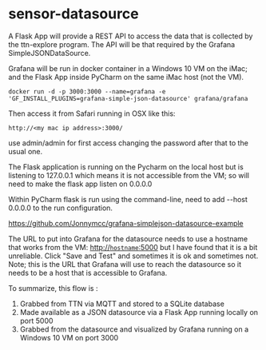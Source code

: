 # sensor-datasource

A Flask App will provide a REST API to access the data that is collected by the ttn-explore program. The API will be that required by the Grafana 
SimpleJSONDataSource.

Grafana will be run in docker container in a Windows 10 VM on the iMac; and the Flask App inside PyCharm on the same iMac host (not the VM). 

`docker run -d -p 3000:3000 --name=grafana -e 'GF_INSTALL_PLUGINS=grafana-simple-json-datasource' grafana/grafana`

Then access it from Safari running in OSX like this: 

`http://<my mac ip address>:3000/`
  
  use admin/admin for first access changing the password after that to the usual one.

The Flask application is running on the Pycharm on the local host but is listening to 127.0.0.1 which means it is not accessible from the VM; so will
need to make the flask app listen on 0.0.0.0

Within PyCharm flask is run using the command-line, need to add --host 0.0.0.0 to the run configuration.

https://github.com/Jonnymcc/grafana-simplejson-datasource-example

The URL to put into Grafana for the datasource needs to use a hostname that works from the VM: [http://`hostname`:5000](http://`hostname`:5000) but I have found that it is a bit unreliable. Click "Save and Test" and sometimes it is ok and sometimes not.  Note; this is the URL that Grafana will use to reach the datasource so it needs to be a host that is accessible to Grafana.

To summarize, this flow is :

1. Grabbed from TTN via MQTT and stored to a SQLite database
2. Made available as a JSON datasource via a Flask App running locally on port 5000
3. Grabbed from the datasource and visualized by Grafana running on a Windows 10 VM on port 3000

